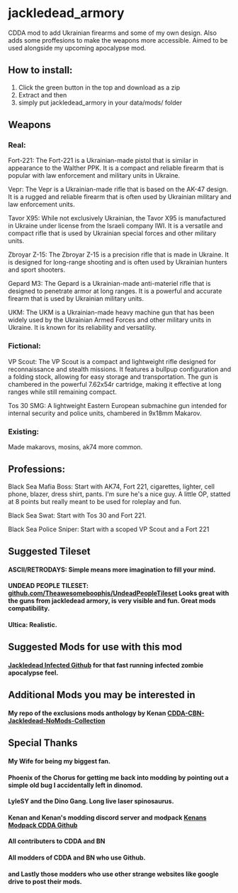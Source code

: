 # jackledead_armory
CDDA mod to add Ukrainian firearms and some of my own design. Also adds some proffesions to make the weapons more accessible. Aimed to be used alongside my upcoming apocalypse mod. 

## How to install:
1. Click the green button in the top and download as a zip
2. Extract and then
3. simply put jackledead_armory in your data/mods/ folder

## Weapons
### Real:
Fort-221: The Fort-221 is a Ukrainian-made pistol that is similar in appearance to the Walther PPK. It is a compact and reliable firearm that is popular with law enforcement and military units in Ukraine.

Vepr: The Vepr is a Ukrainian-made rifle that is based on the AK-47 design. It is a rugged and reliable firearm that is often used by Ukrainian military and law enforcement units.

Tavor X95: While not exclusively Ukrainian, the Tavor X95 is manufactured in Ukraine under license from the Israeli company IWI. It is a versatile and compact rifle that is used by Ukrainian special forces and other military units.

Zbroyar Z-15: The Zbroyar Z-15 is a precision rifle that is made in Ukraine. It is designed for long-range shooting and is often used by Ukrainian hunters and sport shooters.

Gepard M3: The Gepard is a Ukrainian-made anti-materiel rifle that is designed to penetrate armor at long ranges. It is a powerful and accurate firearm that is used by Ukrainian military units.

UKM: The UKM is a Ukrainian-made heavy machine gun that has been widely used by the Ukrainian Armed Forces and other military units in Ukraine. It is known for its reliability and versatility.

### Fictional:
VP Scout: The VP Scout is a compact and lightweight rifle designed for reconnaissance and stealth missions. It features a bullpup configuration and a folding stock, allowing for easy storage and transportation. The gun is chambered in the powerful 7.62x54r cartridge, making it effective at long ranges while still remaining compact.

Tos 30 SMG: A lightweight Eastern European submachine gun intended for internal security and police units, chambered in 9x18mm Makarov.

### Existing:
Made makarovs, mosins, ak74 more common.

## Professions:

Black Sea Mafia Boss: Start with AK74, Fort 221, cigarettes, lighter, cell phone, blazer, dress shirt, pants. I'm sure he's a nice guy. A little OP, statted at 8 points but really meant to be used for roleplay and fun.

Black Sea Swat: Start with Tos 30 and Fort 221.

Black Sea Police Sniper: Start with a scoped VP Scout and a Fort 221

## Suggested Tileset
#### ASCII/RETRODAYS: Simple means more imagination to fill your mind.
#### UNDEAD PEOPLE TILESET: [github.com/Theawesomeboophis/UndeadPeopleTileset](https://github.com/Theawesomeboophis/UndeadPeopleTileset) Looks great with the guns from jackledead armory, is very visible and fun. Great mods compatibility.
#### Ultica: Realistic.

## Suggested Mods for use with this mod
#### [Jackledead Infected Github](https://github.com/jackledead/jackledead_infected) for that fast running infected zombie  apocalypse feel.

## Additional Mods you may be interested in
#### My repo of the exclusions mods anthology by Kenan [CDDA-CBN-Jackledead-NoMods-Collection](https://github.com/jackledead/CDDA-CBN-Jackledead-NoMods-Collection)

## Special Thanks
#### My Wife for being my biggest fan.
#### Phoenix of the Chorus for getting me back into modding by pointing out a simple old bug I accidentally left in dinomod.
#### LyleSY and the Dino Gang. Long live laser spinosaurus.
#### Kenan and Kenan's modding discord server and modpack [Kenans Modpack CDDA Github](https://github.com/Kenan2000/CDDA-Structured-Kenan-Modpack)
#### All contributers to CDDA and BN
#### All modders of CDDA and BN who use Github.
#### and Lastly those modders who use other strange websites like google drive to post their mods.
